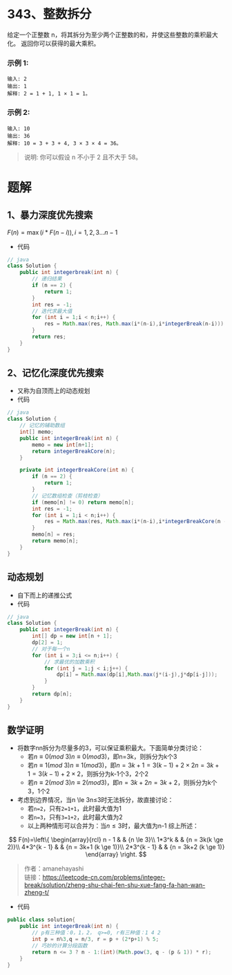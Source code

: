 # 343、整数拆分
给定一个正整数 n，将其拆分为至少两个正整数的和，并使这些整数的乘积最大化。 返回你可以获得的最大乘积。

### 示例 1:
```
输入: 2
输出: 1
解释: 2 = 1 + 1, 1 × 1 = 1。
```
### 示例 2:
```
输入: 10
输出: 36
解释: 10 = 3 + 3 + 4, 3 × 3 × 4 = 36。
```
> 说明: 你可以假设 n 不小于 2 且不大于 58。

<!-- 来源：力扣（LeetCode）
链接：https://leetcode-cn.com/problems/integer-break
著作权归领扣网络所有。商业转载请联系官方授权，非商业转载请注明出处。 -->

# 题解
## 1、暴力深度优先搜索
$F(n) = \max(i*F(n-i)),i = 1,2,3...n-1$
- 代码

```java
// java
class Solution {
    public int integerbreak(int n) {
        // 递归结果
        if (n == 2) {
            return 1;
        }
        int res = -1;
        // 迭代求最大值
        for (int i = 1;i < n;i++) {
            res = Math.max(res, Math.max(i*(n-i),i*integerBreak(n-i)));
        }
        return res;
    }
}
```
## 2、记忆化深度优先搜索
- 又称为自顶而上的动态规划
- 代码
```java
// java
class Solution {
    // 记忆的辅助数组
    int[] memo;
    public int integerBreak(int n) {
        memo = new int[n+1];
        return integerBreakCore(n);
    }

    private int integerBreakCore(int n) {
        if (n == 2) {
            return 1;
        }
        // 记忆数组检查（剪枝检查）
        if (memo[n] != 0) return memo[n];
        int res = -1;
        for (int i = 1;i < n;i++) {
            res = Math.max(res, Math.max(i*(n-i),i*integerBreakCore(n - i)));
        }
        memo[n] = res; 
        return memo[n];
    }
}
```
## 动态规划
- 自下而上的递推公式
- 代码
```java
// java
class Solution {
    public int integerBreak(int n) {
        int[] dp = new int[n + 1];
        dp[2] = 1;
        // 对于每一个n
        for (int i = 3;i <= n;i++) {
            // 求最优的加数乘积
            for (int j = 1;j < i;j++) {
                dp[i] = Math.max(dp[i],Math.max(j*(i-j),j*dp[i-j]));
            }
        }
        return dp[n];
    }
}
```
## 数学证明
- 将数字nn拆分为尽量多的3，可以保证乘积最大。下面简单分类讨论：
    - 若$n \equiv 0(mod \ 3)n≡0(mod 3)$，即n=3k，则拆分为k个3
    - 若$n \equiv 1(mod \ 3)n≡1(mod 3)$，即$n=3k+1=3(k-1)+2\times 2n=3k+1=3(k−1)+2×2$，则拆分为k-1个3，2个2
    - 若$n \equiv 2(mod \ 3)n≡2(mod 3)$，即$n=3k+2n=3k+2$，则拆分为k个3，1个2
- 考虑到边界情况，当n \le 3n≤3时无法拆分，故直接讨论：
    - 若`n=2`，只有`2=1+1`，此时最大值为1
    - 若`n=3`，只有`3=1+2`，此时最大值为2
    - 以上两种情形可以合并为：当$n \le 3$时，最大值为n-1
综上所述：

$$ F(n)=\left\{
\begin{array}{rcl}
n - 1       &      & {n      \le      3}\\
1*3^k     &      &    {n    =  3k(k \ge 2)}\\
4*3^{k - 1}     &      & {n =  3k+1 (k \ge 1)}\\
2*3^{k - 1}       &      & {n = 3k+2  (k \ge 1)}
\end{array} \right. 
$$

> 作者：amanehayashi  
> 链接：https://leetcode-cn.com/problems/integer-break/solution/zheng-shu-chai-fen-shu-xue-fang-fa-han-wan-zheng-t/

- 代码
```java
public class solution{
    public int integerBreak(int n) {
        // p有三种值：0，1，2， q>=0, r有三种值：1 4 2
        int p = n%3,q = n/3, r = p + (2*p+1) % 5;
        // 巧妙的计算分段函数
        return n <= 3 ? n - 1:(int)(Math.pow(3, q - (p & 1)) * r);
    }
}

```
